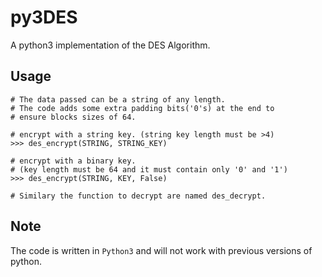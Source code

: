 # py3DES
A python3 implementation of the DES Algorithm.

## Usage
```
# The data passed can be a string of any length.
# The code adds some extra padding bits('0's) at the end to
# ensure blocks sizes of 64.

# encrypt with a string key. (string key length must be >4)
>>> des_encrypt(STRING, STRING_KEY)

# encrypt with a binary key.
# (key length must be 64 and it must contain only '0' and '1')
>>> des_encrypt(STRING, KEY, False)

# Similary the function to decrypt are named des_decrypt.

```
## Note

The code is written in `Python3` and will not work with previous versions of python.

